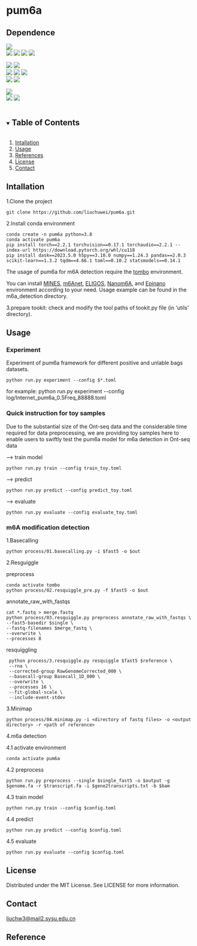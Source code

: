 # pum6a
## Dependence
![](https://img.shields.io/badge/software-version-blue)  
[![](https://img.shields.io/badge/Guppy-v6.5.7-green)](https://community.nanoporetech.com/downloads)
[![](https://img.shields.io/badge/Minimap2-v2.24-green)](https://github.com/lh3/minimap2)
[![](https://img.shields.io/badge/samtools-v1.1.7-green)](https://github.com/samtools/samtools)
[![](https://img.shields.io/badge/bedtools-v2.29.1-green)](https://bedtools.readthedocs.io/en/latest/)

[![](https://img.shields.io/badge/ELIGOS-v2.0.1-blue)](https://gitlab.com/piroonj/eligos2)
[![](https://img.shields.io/badge/Epinano-v1.2.0-blue)](https://github.com/novoalab/EpiNano)  
[![](https://img.shields.io/badge/MINES-v0.0-orange)](https://github.com/YeoLab/MINES.git)
[![](https://img.shields.io/badge/Tombo-v1.5.1-orange)](https://github.com/nanoporetech/tombo)
[![](https://img.shields.io/badge/Nanom6A-v2.0-orange)](https://github.com/gaoyubang/nanom6A)  
[![](https://img.shields.io/badge/m6Anet-v1.0-purple)](https://github.com/GoekeLab/m6anet) 
[![](https://img.shields.io/badge/nanopolish-v0.14.0-purple)](https://github.com/jts/nanopolish)  

![](https://img.shields.io/badge/Genome-version-blue)  
[![](https://img.shields.io/badge/GRCm39-17.07.23-orange)](https://hgdownload.soe.ucsc.edu/goldenPath/mm39/bigZips/)
[![](https://img.shields.io/badge/GRCh38.p14-17.07.23-orange)](https://hgdownload.soe.ucsc.edu/goldenPath/hg38/bigZips/)


<!-- TABLE OF CONTENTS -->
<details open="open">
  <summary><h2 style="display: inline-block">Table of Contents</h2></summary>
  <ol>
    <li>
      <a href="#Intallation">Intallation</a>
    </li>
    <li><a href="#Usage">Usage</a></li>
    <li><a href="#References">References</a></li>
    <li><a href="#license">License</a></li>
    <li><a href="#Contact">Contact</a></li>
  </ol>
</details>


## Intallation
1.Clone the project
   ```shell
   git clone https://github.com/liuchuwei/pum6a.git
   ```
2.Install conda environment
   ```shell
   conda create -n pum6a python=3.8
   conda activate pum6a
   pip install torch==2.2.1 torchvision==0.17.1 torchaudio==2.2.1 --index-url https://download.pytorch.org/whl/cu118
   pip install dask==2023.5.0 h5py==3.10.0 numpy==1.24.3 pandas==2.0.3 scikit-learn==1.3.2 tqdm==4.66.1 toml==0.10.2 statsmodels==0.14.1
   ```

The usage of pum6a for m6A detection require the [tombo](https://github.com/nanoporetech/tombo) environment.

You can install [MINES](https://github.com/YeoLab/MINES.git), [m6Anet](https://github.com/GoekeLab/m6anet), [ELIGOS](https://gitlab.com/piroonj/eligos2), [Nanom6A](https://github.com/gaoyubang/nanom6A), and [Epinano](https://github.com/novoalab/EpiNano) environment according to your need. 
Usage example can be found in the m6a_detection directory.

3.prepare tookit:
check and modify the tool paths of tookit.py file (in 'utils' directory).
    
## Usage

### Experiment
Experiment of pum6a framework for different positive and unlable bags datasets.

```shell
python run.py experiment --config $*.toml
```
for example: python run.py experiment --config log/Internet_pum6a_0.5Freq_88888.toml

### Quick instruction for toy samples
Due to the substantial size of the Ont-seq data and the considerable time required for data preprocessing,
we are providing toy samples here to enable users to swiftly test the pum6a model for m6a detection in Ont-seq data

--> train model
   ```shell
   python run.py train --config train_toy.toml
   ```

--> predict
   ```shell
   python run.py predict --config predict_toy.toml
   ```
--> evaluate
   ```shell
   python run.py evaluate --config evaluate_toy.toml
   ```

### m6A modification detection
1.Basecalling
   ```shell
   python process/01.basecalling.py -i $fast5 -o $out
   ```
2.Resguiggle

preprocess

   ```shell
   conda activate tombo
   python process/02.resquiggle_pre.py -f $fast5 -o $out
   ```
annotate_raw_with_fastqs

   ```shell
   cat *.fastq > merge.fastq
   python process/03.resquiggle.py preprocess annotate_raw_with_fastqs \
   --fast5-basedir $single \
   --fastq-filenames $merge_fastq \
   --overwrite \
   --processes 8
   ```
resquiggling
   ```shell
    python process/3.resquiggle.py resquiggle $fast5 $reference \
    --rna \
    --corrected-group RawGenomeCorrected_000 \
    --basecall-group Basecall_1D_000 \
    --overwrite \
    --processes 16 \
    --fit-global-scale \
    --include-event-stdev
   ```

3.Minimap
   ```shell
   python process/04.minimap.py -i <directory of fastq files> -o <output directory> -r <path of reference>
   ```

4.m6a detection

4.1 activate environment
   ```shell
   conda activate pum6a
   ```

4.2 preprocess
   ```shell
   python run.py preprocess --single $single_fast5 -o $output -g $genome.fa -r $transcript.fa -i $gene2transcripts.txt -b $bam
   ```

4.3 train model
   ```shell
   python run.py train --config $config.toml
   ```

4.4 predict
   ```shell
   python run.py predict --config $config.toml
   ```
4.5 evaluate
   ```shell
   python run.py evaluate --config $config.toml
   ```

## License
Distributed under the MIT License. See LICENSE for more information.

## Contact
liuchw3@mail2.sysu.edu.cn

## Reference